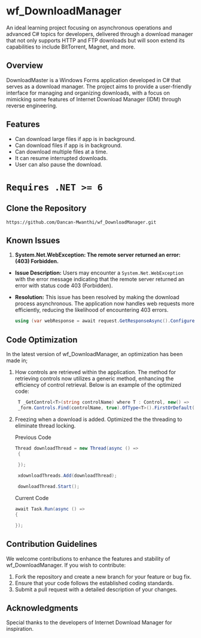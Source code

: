 # wf_DownloadManager
An ideal learning project focusing on asynchronous operations and advanced C# topics for developers, delivered through a download manager that not only supports HTTP and FTP downloads but will soon extend its capabilities to include BitTorrent, Magnet, and more.

## Overview

DownloadMaster is a Windows Forms application developed in C# that serves as a download manager. The project aims to provide a user-friendly interface for managing and organizing downloads, with a focus on mimicking some features of Internet Download Manager (IDM) through reverse engineering.

## Features

- Can download large files if app is in background.
- Can download files if app is in background.
- Can download multiple files at a time.
- It can resume interrupted downloads.
- User can also pause the download.


# `Requires .NET >= 6`

## Clone the Repository
   ````
https://github.com/Dancan-Mwanthi/wf_DownloadManager.git
````
## Known Issues

1. **System.Net.WebException: The remote server returned an error: (403) Forbidden.**
- **Issue Description:** Users may encounter a `System.Net.WebException` with the error message indicating that the remote server returned an error with status code 403 (Forbidden).
- **Resolution:** This issue has been resolved by making the download process asynchronous. The application now handles web requests more efficiently, reducing the likelihood of encountering 403 errors.

  ````csharp
  using (var webResponse = await request.GetResponseAsync().ConfigureAwait(false))

## Code Optimization

In the latest version of wf_DownloadManager, an optimization has been made in; 

1. How controls are retrieved within the application. The method for retrieving controls now utilizes a generic method, enhancing the efficiency of control retrieval. Below is an example of the optimized code:

   ````csharp
    T _GetControl<T>(string controlName) where T : Control, new() =>
    _form.Controls.Find(controlName, true).OfType<T>().FirstOrDefault() ?? new T();
   ````

2. Freezing when a download is added. Optimized the the threading to eliminate thread locking.

   Previous Code
   `````csharp
   Thread downloadThread = new Thread(async () =>
    {
      
    });
   
    xdownloadThreads.Add(downloadThread);
   
    downloadThread.Start();
   ``````
   
   Current Code
      ````csharp
   await Task.Run(async () =>
   {
      
   });
   ````
  
## Contribution Guidelines

We welcome contributions to enhance the features and stability of wf_DownloadManager. If you wish to contribute:

1. Fork the repository and create a new branch for your feature or bug fix.
2. Ensure that your code follows the established coding standards.
3. Submit a pull request with a detailed description of your changes.

## Acknowledgments

Special thanks to the developers of Internet Download Manager for inspiration.
